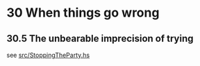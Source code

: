 # 30 When things go wrong

## 30.5 The unbearable imprecision of trying

see [src/StoppingTheParty.hs](./src/StoppingTheParty.hs)